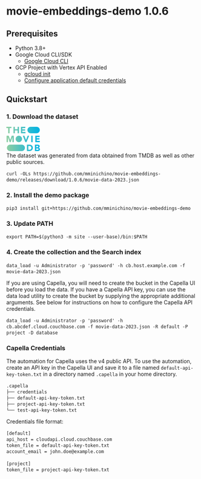 # movie-embeddings-demo 1.0.6

## Prerequisites
- Python 3.8+
- Google Cloud CLI/SDK
  - [Google Cloud CLI](https://cloud.google.com/sdk/docs/quickstart)
- GCP Project with Vertex API Enabled
  - [gcloud init](https://cloud.google.com/sdk/gcloud/reference/init)
  - [Configure application default credentials](https://cloud.google.com/docs/authentication/external/set-up-adc)

## Quickstart

### 1. Download the dataset
![](https://raw.githubusercontent.com/mminichino/movie-embeddings-demo/main/doc/tmdb.png)
<br>
The dataset was generated from data obtained from TMDB as well as other public sources.
```
curl -OLs https://github.com/mminichino/movie-embeddings-demo/releases/download/1.0.6/movie-data-2023.json
```
### 2. Install the demo package
```
pip3 install git+https://github.com/mminichino/movie-embeddings-demo
```
### 3. Update PATH
```
export PATH=$(python3 -m site --user-base)/bin:$PATH
```
### 4. Create the collection and the Search index
```
data_load -u Administrator -p 'password' -h cb.host.example.com -f movie-data-2023.json
```
If you are using Capella, you will need to create the bucket in the Capella UI before you load the data. If you have a Capella API key, you can use the data load utility to create the bucket by supplying the appropriate additional arguments. See below for instructions on how to configure the Capella API credentials.
```
data_load -u Administrator -p 'password' -h cb.abcdef.cloud.couchbase.com -f movie-data-2023.json -R default -P project -D database
```

### Capella Credentials
The automation for Capella uses the v4 public API. To use the automation, create an API key in the Capella UI and save it to a file named ```default-api-key-token.txt``` in a directory named ```.capella``` in your home directory.
```
.capella
├── credentials
├── default-api-key-token.txt
├── project-api-key-token.txt
└── test-api-key-token.txt
```
Credentials file format:
```
[default]
api_host = cloudapi.cloud.couchbase.com
token_file = default-api-key-token.txt
account_email = john.doe@example.com

[project]
token_file = project-api-key-token.txt
```
